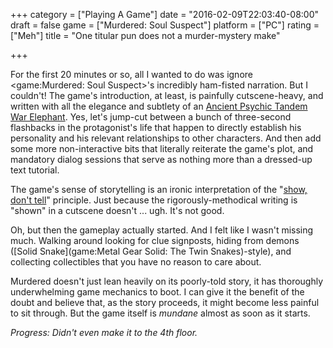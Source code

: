 +++
category = ["Playing A Game"]
date = "2016-02-09T22:03:40-08:00"
draft = false
game = ["Murdered: Soul Suspect"]
platform = ["PC"]
rating = ["Meh"]
title = "One titular pun does not a murder-mystery make"

+++

For the first 20 minutes or so, all I wanted to do was ignore <game:Murdered: Soul Suspect>'s incredibly ham-fisted narration.  But I couldn't!  The game's introduction, at least, is painfully cutscene-heavy, and written with all the elegance and subtlety of an <a href="http://adventuretime.wikia.com/wiki/Ancient_Psychic_Tandem_War_Elephant">Ancient Psychic Tandem War Elephant</a>.  Yes, let's jump-cut between a bunch of three-second flashbacks in the protagonist's life that happen to directly establish his personality and his relevant relationships to other characters.  And then add some more non-interactive bits that literally reiterate the game's plot, and mandatory dialog sessions that serve as nothing more than a dressed-up text tutorial.

The game's sense of storytelling is an ironic interpretation of the "<a href="https://en.wikipedia.org/wiki/Show,_don%27t_tell">show, don't tell</a>" principle.  Just because the rigorously-methodical writing is "shown" in a cutscene doesn't ... ugh.  It's not good.

Oh, but then the gameplay actually started.  And I felt like I wasn't missing much.  Walking around looking for clue signposts, hiding from demons ([Solid Snake](game:Metal Gear Solid: The Twin Snakes)-style), and collecting collectibles that you have no reason to care about.

Murdered doesn't just lean heavily on its poorly-told story, it has thoroughly underwhelming game mechanics to boot.  I can give it the benefit of the doubt and believe that, as the story proceeds, it might become less painful to sit through.  But the game itself is <i>mundane</i> almost as soon as it starts.

<i>Progress: Didn't even make it to the 4th floor.</i>

